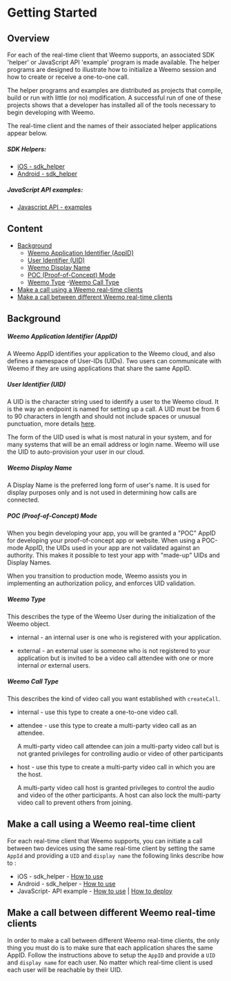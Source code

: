 # Getting Started

## Overview

For each of the real-time client that Weemo supports, an associated SDK 'helper' or JavaScript API 'example' program is made  available.  The helper programs are designed to illustrate how to initialize a Weemo session and how to create or receive a one-to-one call.

The helper programs and examples are distributed as projects that compile, build or run with little (or no) modification.  A successful run of one of these projects shows that a developer has installed all of the tools necessary to begin developing with Weemo.

The real-time client and the names of their associated helper applications
appear below.

##### SDK Helpers:
- [iOS - sdk_helper](https://github.com/weemo/iOS-SDK_beta)
- [Android - sdk_helper](https://github.com/weemo/Android-SDK_beta)


##### JavaScript API examples:
- [Javascript API - examples](https://github.com/weemo/Weemo.js_beta/tree/master/examples)

## Content
- [Background](#background)
    - [Weemo Application Identifier (AppID)](#weemo-application-identifier-appid)
    - [User Identifier (UID)](#user-identifier-uid)
    - [Weemo Display Name](#weemo-display-name)
    - [POC (Proof-of-Concept) Mode](#poc--proof-of-concept-mode)
    - [Weemo Type](#weemo-type)
    -[Weemo Call Type](#weemo-call-type
)
- [Make a call using a Weemo real-time clients](#make-a-call-using-a-weemo-real-time-client)
- [Make a call between different Weemo real-time clients](#make-a-call-between-different-weemo-real-time-clients)

## Background

##### Weemo Application Identifier (AppID)
   
A Weemo AppID identifies your application to the Weemo cloud, and also defines a namespace of User-IDs (UIDs).  Two users can communicate with Weemo if they are using applications that share the same AppID.

##### User Identifier (UID)

A UID is the character string used to identify a user to the Weemo cloud. It is the way an endpoint is named for setting up a call.  A UID must be from 6 to 90 characters in length and should not include
spaces or unusual punctuation, more details [here](https://github.com/weemo/Weemo.js/wiki/Weemo-Naming-Rules).

The form of the UID used is what is most natural in your system, and for many systems that will be an email address or login name.  Weemo will use the UID to auto-provision your user in our cloud.

##### Weemo Display Name

A Display Name is the preferred long form of user's name.  It is used for display purposes only and is not used in determining how calls are connected.  

##### POC  (Proof-of-Concept) Mode

When you begin developing your app, you will be granted a "POC" AppID for developing your proof-of-concept app or website.  When using a POC-mode AppID, the UIDs used in your app are not validated against an authority.  This makes it possible to test your app with "made-up" UIDs and Display Names.

When you transition to production mode, Weemo assists you in implementing an authorization policy, and enforces UID validation.

##### Weemo Type

This describes the type of the Weemo User during the initialization of the Weemo object.

- internal - an internal user is one who is registered with your application.

- external - an external user is someone who is not registered to your application but is invited to be a video call attendee with one or more internal *or* external users.

##### Weemo Call Type

This describes the kind of video call you want established with ```createCall```.

- internal - use this type to create a one-to-one video call.

- attendee - use this type to create a multi-party video call as an attendee.

    A multi-party video call attendee can join a multi-party video call but is not granted privileges for controlling audio or video of other participants

- host - use this type to create a multi-party video call in which you are the host.

    A multi-party video call host is granted privileges to control the audio and video of the other participants.  A host can also lock the multi-party video call to prevent others from joining.

## Make a call using a Weemo real-time client

For each real-time client that Weemo supports, you can initiate a call between two devices using the same real-time client by setting the same ```AppId``` and providing a ```UID``` and ```display name``` the following links describe how to :

- iOS - sdk_helper - [How to use](https://github.com/weemo/iOS-SDK-Helper/blob/master/README.md)
- Android - sdk_helper - [How to use](https://github.com/weemo/Android-SDK-Helper/blob/master/README.md)
- JavaScript- API example  - [How to use](/examples/README.md#how-to-use-the-examples) | [How to deploy](/examples/README.md#how-to-deploy-the-examples)

## Make a call between different Weemo real-time clients

In order to make a call between different Weemo real-time clients, the only thing you must do is to make sure that each application shares the same AppID. Follow the instructions above to setup the ```AppID``` and provide a ```UID``` and ```display name``` for each user. No matter which real-time client is used each user will be reachable by their UID.
